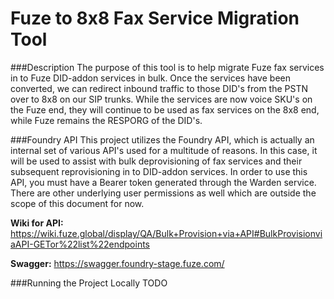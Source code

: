 # Fuze to 8x8 Fax Service Migration Tool

###Description
The purpose of this tool is to help migrate Fuze fax services in to Fuze DID-addon services in bulk.
Once the services have been converted, we can redirect inbound traffic to those DID's from the PSTN over to 8x8 on
our SIP trunks. While the services are now voice SKU's on the Fuze end, they will continue to be used as fax services
on the 8x8 end, while Fuze remains the RESPORG of the DID's.

###Foundry API
This project utilizes the Foundry API, which is actually an internal set of various API's used for a multitude of 
reasons. In this case, it will be used to assist with bulk deprovisioning of fax services and their subsequent 
reprovisioning in to DID-addon services. In order to use this API, you must have a Bearer token generated through 
the Warden service. There are other underlying user permissions as well which are outside the scope of this document 
for now. 

**Wiki for API:** https://wiki.fuze.global/display/QA/Bulk+Provision+via+API#BulkProvisionviaAPI-GETor%22list%22endpoints

**Swagger:** https://swagger.foundry-stage.fuze.com/

###Running the Project Locally
TODO